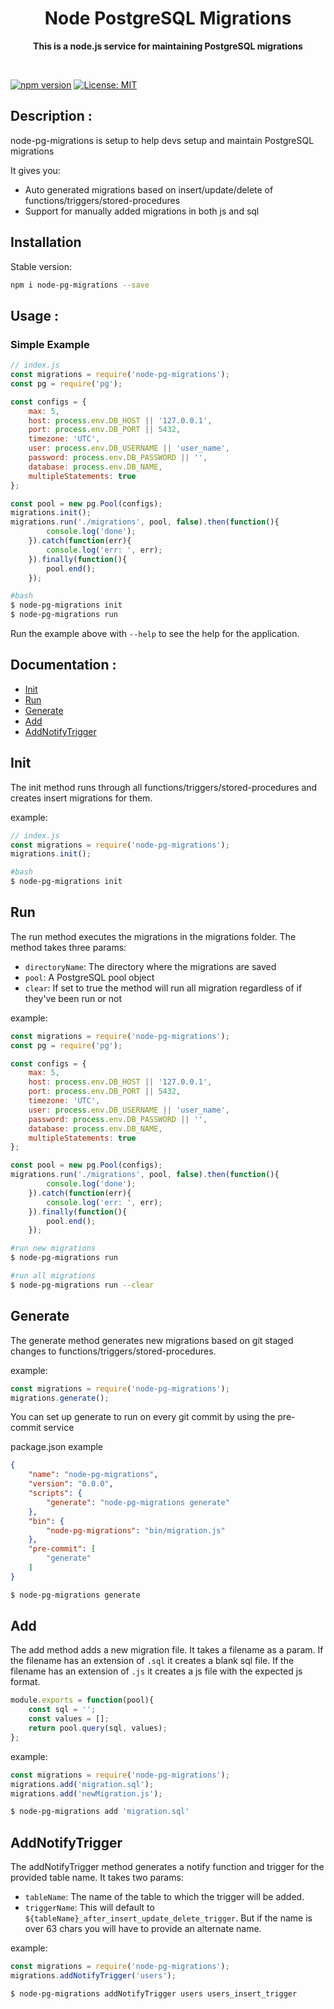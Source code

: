 <h1 align="center"> Node PostgreSQL Migrations </h1>
<p align="center">
  <b >This is a node.js service for maintaining PostgreSQL migrations</b>
</p>
<br>

[![npm version](https://badge.fury.io/js/node-pg-migrations.svg)](https://badge.fury.io/js/node-pg-migrations)
[![License: MIT](https://img.shields.io/badge/License-MIT-yellow.svg)](https://opensource.org/licenses/MIT)

## Description :
node-pg-migrations is setup to help devs setup and maintain PostgreSQL migrations

It gives you:

* Auto generated migrations based on insert/update/delete of functions/triggers/stored-procedures
* Support for manually added migrations in both js and sql

## Installation

Stable version:
```bash
npm i node-pg-migrations --save
```

## Usage :

### Simple Example

````javascript
// index.js
const migrations = require('node-pg-migrations');
const pg = require('pg');

const configs = {
    max: 5,
    host: process.env.DB_HOST || '127.0.0.1',
    port: process.env.DB_PORT || 5432,
    timezone: 'UTC',
    user: process.env.DB_USERNAME || 'user_name',
    password: process.env.DB_PASSWORD || '',
    database: process.env.DB_NAME,
    multipleStatements: true
};

const pool = new pg.Pool(configs);
migrations.init();
migrations.run('./migrations', pool, false).then(function(){
        console.log('done');
    }).catch(function(err){
        console.log('err: ', err);
    }).finally(function(){
        pool.end();
    });
````

```bash
#bash
$ node-pg-migrations init
$ node-pg-migrations run
```

Run the example above with `--help` to see the help for the application.

## Documentation :
- [Init](#init)
- [Run](#run)
- [Generate](#generate)
- [Add](#add)
- [AddNotifyTrigger](#addnotifytrigger)

## Init

The init method runs through all functions/triggers/stored-procedures and creates insert migrations for them.

example:
```js
// index.js
const migrations = require('node-pg-migrations');
migrations.init();
```

```bash
#bash
$ node-pg-migrations init
```

## Run

The run method executes the migrations in the migrations folder.
The method takes three params:
- `directoryName`: The directory where the migrations are saved
- `pool`: A PostgreSQL pool object
- `clear`: If set to true the method will run all migration regardless of if they've been run or not

example:
```js
const migrations = require('node-pg-migrations');
const pg = require('pg');

const configs = {
    max: 5,
    host: process.env.DB_HOST || '127.0.0.1',
    port: process.env.DB_PORT || 5432,
    timezone: 'UTC',
    user: process.env.DB_USERNAME || 'user_name',
    password: process.env.DB_PASSWORD || '',
    database: process.env.DB_NAME,
    multipleStatements: true
};

const pool = new pg.Pool(configs);
migrations.run('./migrations', pool, false).then(function(){
        console.log('done');
    }).catch(function(err){
        console.log('err: ', err);
    }).finally(function(){
        pool.end();
    });
```

```bash
#run new migrations
$ node-pg-migrations run
```

```bash
#run all migrations
$ node-pg-migrations run --clear
```

## Generate

The generate method generates new migrations based on git staged changes to functions/triggers/stored-procedures.

example:
```js
const migrations = require('node-pg-migrations');
migrations.generate();
```

You can set up generate to run on every git commit by using the pre-commit service

package.json example
```json
{
    "name": "node-pg-migrations",
    "version": "0.0.0",
    "scripts": {
        "generate": "node-pg-migrations generate"
    },
    "bin": {
        "node-pg-migrations": "bin/migration.js"
    },
    "pre-commit": [
        "generate"
    ]
}
```

```bash
$ node-pg-migrations generate
```

## Add

The add method adds a new migration file. It takes a filename as a param. If the filename has an extension of `.sql` it creates a blank sql file.
If the filename has an extension of `.js` it creates a js file with the expected js format.
```js
module.exports = function(pool){
    const sql = '';
    const values = [];
    return pool.query(sql, values);
};
```

example:
```js
const migrations = require('node-pg-migrations');
migrations.add('migration.sql');
migrations.add('newMigration.js');
```

```bash
$ node-pg-migrations add 'migration.sql'
```

## AddNotifyTrigger

The addNotifyTrigger method generates a notify function and trigger for the provided table name. It takes two params:
- `tableName`: The name of the table to which the trigger will be added.
- `triggerName`: This will default to `${tableName}_after_insert_update_delete_trigger`. But if the name is over 63 chars you will have to provide an alternate name.

example:
```js
const migrations = require('node-pg-migrations');
migrations.addNotifyTrigger('users');
```

```bash
$ node-pg-migrations addNotifyTrigger users users_insert_trigger
```